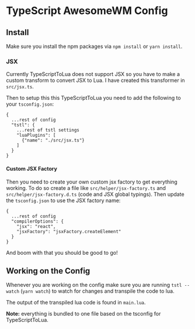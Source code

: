 # TypeScript AwesomeWM Config

## Install

Make sure you install the npm packages via `npm install` or `yarn install`.

### JSX

Currently TypeScriptToLua does not support JSX so you have to make a custom transform to convert JSX to Lua. I have created this transformer in `src/jsx.ts`.

Then to setup this this TypeScriptToLua you need to add the following to your `tsconfig.json`:

```
{
  ...rest of config
  "tstl": {
    ...rest of tstl settings
    "luaPlugins": [
      {"name": "./src/jsx.ts"}
    ]
  }
}
```

#### Custom JSX Factory

Then you need to create your own custom jsx factory to get everything working. To do so create a file like `src/helper/jsx-factory.ts` and `src/helper/jsx-factory.d.ts` (code and JSX global typings). Then update the `tsconfig.json` to use the JSX factory name:

```
{
  ...rest of config
  "compilerOptions": {
    "jsx": "react",
    "jsxFactory": "jsxFactory.createElement"
  }
}
```

And boom with that you should be good to go!

## Working on the Config

Whenever you are working on the config make sure you are running `tstl --watch` (`yarn watch`) to watch for changes and transpile the code to lua.

The output of the transpiled lua code is found in `main.lua`.

**Note:** everything is bundled to one file based on the tsconfig for TypeScriptToLua.
